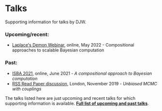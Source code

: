 # Talks

Supporting information for talks by DJW.

### Upcoming/recent:

* [Laplace's Demon Webinar](2022-ld/Readme.md), online, May 2022 - Compositional approaches to scalable Bayesian computation


### Past:

* [ISBA 2021](https://github.com/darrenjw/isba2021), online, June 2021 - *A compositional approach to Bayesian computation*
* [RSS Read Paper discussion](https://github.com/darrenjw/unbiased-mcmc), London, November 2019 - *Unbiased MCMC with couplings*

The talks listed here are just upcoming and recent talks for which supporting information is available. **[Full list of upcoming and past talks](https://darrenjw.github.io/work/research/talks/)**.




